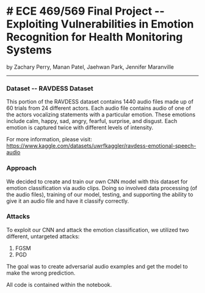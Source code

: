 # # ECE 469/569 Final Project -- Exploiting Vulnerabilities in Emotion Recognition for Health Monitoring Systems
by Zachary Perry, Manan Patel, Jaehwan Park, Jennifer Maranville

---


### Dataset -- RAVDESS Dataset
This portion of the RAVDESS dataset contains 1440 audio files made up of 60 trials from 24 different actors. Each audio file contains audio of one of the actors vocalizing statements with a particular emotion. These emotions include calm, happy, sad, angry, fearful, surprise, and disgust. Each emotion is captured twice with different levels of intensity.

For more information, please visit: https://www.kaggle.com/datasets/uwrfkaggler/ravdess-emotional-speech-audio


### Approach
We decided to create and train our own CNN model with this dataset for emotion classification via audio clips. Doing so involved data processing (of the audio files), training of our model, testing, and supporting the ability to give it an audio file and have it classify correctly.


### Attacks
To exploit our CNN and attack the emotion classification, we utilized two different, untargeted attacks: 
1. FGSM
2. PGD

The goal was to create adversarial audio examples and get the model to make the wrong prediction.


All code is contained within the notebook.